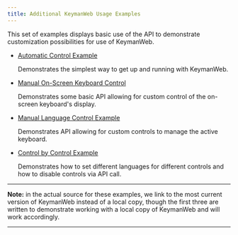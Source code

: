 ```yaml
---
title: Additional KeymanWeb Usage Examples
---
```


This set of examples displays basic use of the API to demonstrate customization possibilities for use of KeymanWeb.

- [Automatic Control Example](automatic-control)
    
    Demonstrates the simplest way to get up and running with KeymanWeb.

- [Manual On-Screen Keyboard Control](manual-control)

    Demonstrates some basic API allowing for custom control of the on-screen keyboard's display.

- [Manual Language Control Example](full-manual-control)

    Demonstrates API allowing for custom controls to manage the active keyboard.

- [Control by Control Example](control-by-control)

    Demonstrates how to set different languages for different controls and how to disable controls via API call.

---
**Note:** in the actual source for these examples, we link to the most current version of KeymanWeb instead of a local copy, though the first three are written to demonstrate working with a local copy of KeymanWeb and will work accordingly.

---
